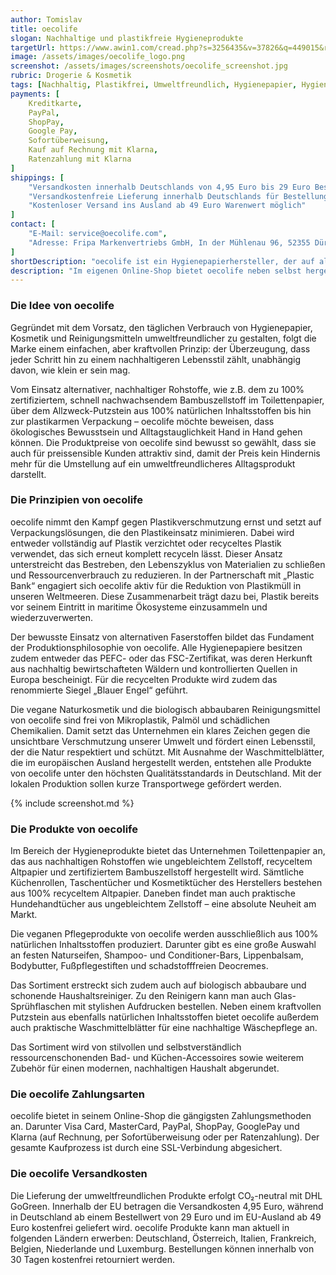 ```yaml
---
author: Tomislav
title: oecolife
slogan: Nachhaltige und plastikfreie Hygieneprodukte
targetUrl: https://www.awin1.com/cread.php?s=3256435&v=37826&q=449015&r=731132
image: /assets/images/oecolife_logo.png
screenshot: /assets/images/screenshots/oecolife_screenshot.jpg
rubric: Drogerie & Kosmetik
tags: [Nachhaltig, Plastikfrei, Umweltfreundlich, Hygienepapier, Hygieneprodukte, Pflegeprodukte, Haushaltsreiniger]
payments: [
    Kreditkarte,
    PayPal,
    ShopPay,
    Google Pay,
    Sofortüberweisung,
    Kauf auf Rechnung mit Klarna,
    Ratenzahlung mit Klarna
]
shippings: [
    "Versandkosten innerhalb Deutschlands von 4,95 Euro bis 29 Euro Bestellwert",
    "Versandkostenfreie Lieferung innerhalb Deutschlands für Bestellungen ab 29 Euro",
    "Kostenloser Versand ins Ausland ab 49 Euro Warenwert möglich"
]
contact: [
    "E-Mail: service@oecolife.com",
    "Adresse: Fripa Markenvertriebs GmbH, In der Mühlenau 96, 52355 Düren"
]
shortDescription: "oecolife ist ein Hygienepapierhersteller, der auf alternative und innovative Rohstoffe setzt. Mit Sitz in Miltenberg am bayrischen Untermain arbeitet das kleine Team von oecolife mit großer Leidenschaft daran, zukunftsfähige Alltagsprodukte zu schaffen, die im Einklang mit Natur, Mensch und Tier stehen."
description: "Im eigenen Online-Shop bietet oecolife neben selbst hergestelltem Hygienepapier auch vegane Körperpflegeprodukte und biologisch abbaubare Haushaltsreiniger sowie ressourcenschonende Waschmittelblätter an. Das Sortiment wächst von Tag zu Tag mehr, um in diversen Bereichen des Haushalts eine „grünere“ Lösung anbieten zu können."
---
```


### Die Idee von oecolife

Gegründet mit dem Vorsatz, den täglichen Verbrauch von Hygienepapier, Kosmetik und Reinigungsmitteln umweltfreundlicher zu gestalten, folgt die Marke einem einfachen, aber kraftvollen Prinzip: der Überzeugung, dass jeder Schritt hin zu einem nachhaltigeren Lebensstil zählt, unabhängig davon, wie klein er sein mag.

Vom Einsatz alternativer, nachhaltiger Rohstoffe, wie z.B. dem zu 100% zertifiziertem, schnell nachwachsendem Bambuszellstoff im Toilettenpapier, über dem Allzweck-Putzstein aus 100% natürlichen Inhaltsstoffen bis hin zur plastikarmen Verpackung – oecolife möchte beweisen, dass ökologisches Bewusstsein und Alltagstauglichkeit Hand in Hand gehen können. Die Produktpreise von oecolife sind bewusst so gewählt, dass sie auch für preissensible Kunden attraktiv sind, damit der Preis kein Hindernis mehr für die Umstellung auf ein umweltfreundlicheres Alltagsprodukt darstellt.

### Die Prinzipien von oecolife

oecolife nimmt den Kampf gegen Plastikverschmutzung ernst und setzt auf Verpackungslösungen, die den Plastikeinsatz minimieren. Dabei wird entweder vollständig auf Plastik verzichtet oder recyceltes Plastik verwendet, das sich erneut komplett recyceln lässt. Dieser Ansatz unterstreicht das Bestreben, den Lebenszyklus von Materialien zu schließen und Ressourcenverbrauch zu reduzieren. In der Partnerschaft mit „Plastic Bank“ engagiert sich oecolife aktiv für die Reduktion von Plastikmüll in unseren Weltmeeren. Diese Zusammenarbeit trägt dazu bei, Plastik bereits vor seinem Eintritt in maritime Ökosysteme einzusammeln und wiederzuverwerten.

Der bewusste Einsatz von alternativen Faserstoffen bildet das Fundament der Produktionsphilosophie von oecolife. Alle Hygienepapiere besitzen zudem entweder das PEFC- oder das FSC-Zertifikat, was deren Herkunft aus nachhaltig bewirtschafteten Wäldern und kontrollierten Quellen in Europa bescheinigt. Für die recycelten Produkte wird zudem das renommierte Siegel „Blauer Engel“ geführt. 

Die vegane Naturkosmetik und die biologisch abbaubaren Reinigungsmittel von oecolife sind frei von Mikroplastik, Palmöl und schädlichen Chemikalien. Damit setzt das Unternehmen ein klares Zeichen gegen die unsichtbare Verschmutzung unserer Umwelt und fördert einen Lebensstil, der die Natur respektiert und schützt. Mit Ausnahme der Waschmittelblätter, die im europäischen Ausland hergestellt werden, entstehen alle Produkte von oecolife unter den höchsten Qualitätsstandards in Deutschland. Mit der lokalen Produktion sollen kurze Transportwege gefördert werden.

{% include screenshot.md %}

### Die Produkte von oecolife

Im Bereich der Hygieneprodukte bietet das Unternehmen Toilettenpapier an, das aus nachhaltigen Rohstoffen wie ungebleichtem Zellstoff, recyceltem Altpapier und zertifiziertem Bambuszellstoff hergestellt wird. Sämtliche Küchenrollen, Taschentücher und Kosmetiktücher des Herstellers bestehen aus 100% recyceltem Altpapier. Daneben findet man auch praktische Hundehandtücher aus ungebleichtem Zellstoff – eine absolute Neuheit am Markt.

Die veganen Pflegeprodukte von oecolife werden ausschließlich aus 100% natürlichen Inhaltsstoffen produziert. Darunter gibt es eine große Auswahl an festen Naturseifen, Shampoo- und Conditioner-Bars, Lippenbalsam, Bodybutter, Fußpflegestiften und schadstofffreien Deocremes.

Das Sortiment erstreckt sich zudem auch auf biologisch abbaubare und schonende Haushaltsreiniger. Zu den Reinigern kann man auch Glas-Sprühflaschen mit stylishen Aufdrucken bestellen. Neben einem kraftvollen Putzstein aus ebenfalls natürlichen Inhaltsstoffen bietet oecolife außerdem auch praktische Waschmittelblätter für eine nachhaltige Wäschepflege an.

Das Sortiment wird von stilvollen und selbstverständlich ressourcenschonenden Bad- und Küchen-Accessoires sowie weiterem Zubehör für einen modernen, nachhaltigen Haushalt abgerundet.

### Die oecolife Zahlungsarten

oecolife bietet in seinem Online-Shop die gängigsten Zahlungsmethoden an. Darunter Visa Card, MasterCard, PayPal, ShopPay, GooglePay und Klarna (auf Rechnung, per Sofortüberweisung oder per Ratenzahlung). Der gesamte Kaufprozess ist durch eine SSL-Verbindung abgesichert.

### Die oecolife Versandkosten

Die Lieferung der umweltfreundlichen Produkte erfolgt CO₂-neutral mit DHL GoGreen. Innerhalb der EU betragen die Versandkosten 4,95 Euro, während in Deutschland ab einem Bestellwert von 29 Euro und im EU-Ausland ab 49 Euro kostenfrei geliefert wird. oecolife Produkte kann man aktuell in folgenden Ländern erwerben: Deutschland, Österreich, Italien, Frankreich, Belgien, Niederlande und Luxemburg. Bestellungen können innerhalb von 30 Tagen kostenfrei retourniert werden.